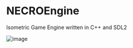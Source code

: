 # NECROEngine

Isometric Game Engine written in C++ and SDL2

![image](https://github.com/silvematt/NECROEngine/assets/20478938/1d209aa7-4619-4755-8b9e-abf51066853c)

